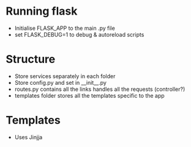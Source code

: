 # Running flask
* Initialise FLASK_APP to the main .py file
* set FLASK_DEBUG=1 to debug & autoreload scripts

# Structure
* Store services separately in each folder
* Store config.py and set in __init\_\_.py
* routes.py contains all the links handles all the requests (controller?)
* templates folder stores all the templates specific to the app


# Templates
* Uses Jinjja